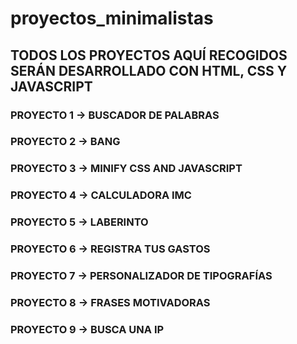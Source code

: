 # proyectos_minimalistas

## TODOS LOS PROYECTOS AQUÍ RECOGIDOS SERÁN DESARROLLADO CON HTML, CSS Y JAVASCRIPT

### PROYECTO 1 -> BUSCADOR DE PALABRAS
### PROYECTO 2 -> BANG
### PROYECTO 3 -> MINIFY CSS AND JAVASCRIPT
### PROYECTO 4 -> CALCULADORA IMC
### PROYECTO 5 -> LABERINTO
### PROYECTO 6 -> REGISTRA TUS GASTOS
### PROYECTO 7 -> PERSONALIZADOR DE TIPOGRAFÍAS
### PROYECTO 8 -> FRASES MOTIVADORAS
### PROYECTO 9 -> BUSCA UNA IP